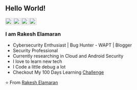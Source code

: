 <!--
**rakeshelamaran98/rakeshelamaran98** is a ✨ _special_ ✨ repository because its `README.md` (this file) appears on your GitHub profile.

Here are some ideas to get you started:

- 🔭 I’m currently working on ...
- 🌱 I’m currently learning ...
- 👯 I’m looking to collaborate on ...
- 🤔 I’m looking for help with ...
- 💬 Ask me about ...
- 📫 How to reach me: ...
- 😄 Pronouns: ...
- ⚡ Fun fact: ...
-->


## Hello World! 

<a href="https://twitter.com/RakeshElamaran3">
  <img align="left" alt="Rakesh's Twitter" width="22px" src="https://cdn.jsdelivr.net/npm/simple-icons@v3/icons/twitter.svg" />
</a>
<a href="https://www.linkedin.com/in/rakeshelamaran98/">
  <img align="left" alt="Rakesh's Linkdein" width="22px" src="https://cdn.jsdelivr.net/npm/simple-icons@v3/icons/linkedin.svg" />
</a>
<a href="https://github.com/rakeshelamaran98">
  <img align="left" alt="Rakesh's Github" width="22px" src="https://cdn.jsdelivr.net/npm/simple-icons@v3/icons/github.svg" />
</a>
<a href="https://t.me/RakeshElamaran">
  <img align="left" alt="Rakesh's Telegram" width="22px" src="https://cdn.jsdelivr.net/npm/simple-icons@v3/icons/telegram.svg" />
</a>
<br />

### I am Rakesh Elamaran
- Cybersecurity Enthusiast | Bug Hunter - WAPT | Blogger
- Security Professional
- Currently researching in Cloud and Android Security
- I love to learn new tech
- I Code a little debug a lot
- Checkout My 100 Days Learning [Challenge](https://github.com/rakeshelamaran98/100Daystolearnandgrow)

⭐️ From [Rakesh Elamaran](https://www.rakeshelamaran.tech/)
